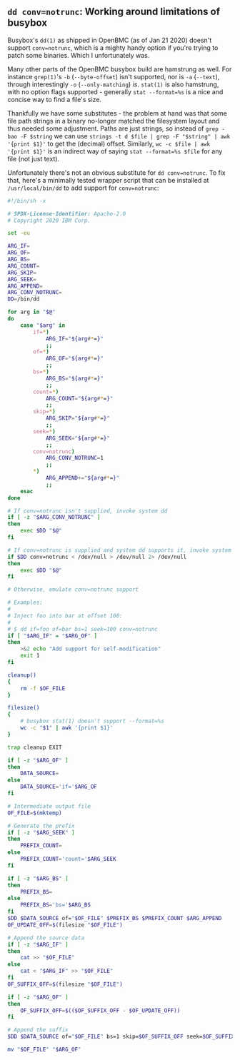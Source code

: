 ## `dd conv=notrunc`: Working around limitations of busybox

Busybox's `dd(1)` as shipped in OpenBMC (as of Jan 21 2020) doesn't support
`conv=notrunc`, which is a mighty handy option if you're trying to patch some
binaries. Which I unfortunately was.

Many other parts of the OpenBMC busybox build are hamstrung as well. For
instance `grep(1)`'s `-b` (`--byte-offset`) isn't supported, nor is `-a`
(`--text`), through interestingly `-o` (`--only-matching`) _is_. `stat(1)` is
also hamstrung, with no option flags supported - generally `stat --format=%s`
is a nice and concise way to find a file's size.

Thankfully we have some substitutes - the problem at hand was that some file
path strings in a binary no-longer matched the filesystem layout and thus
needed some adjustment. Paths are just strings, so instead of `grep -bao -F
$string` we can use `strings -t d $file | grep -F "$string" | awk '{print $1}'`
to get the (decimal) offset. Similarly, `wc -c $file | awk '{print $1}'` is an
indirect way of saying `stat --format=%s $file` for any file (not just text).

Unfortunately there's not an obvious substitute for `dd conv=notrunc`. To fix
that, here's a minimally tested wrapper script that can be installed at
`/usr/local/bin/dd` to add support for `conv=notrunc`:

```sh
#!/bin/sh -x

# SPDX-License-Identifier: Apache-2.0
# Copyright 2020 IBM Corp.

set -eu

ARG_IF=
ARG_OF=
ARG_BS=
ARG_COUNT=
ARG_SKIP=
ARG_SEEK=
ARG_APPEND=
ARG_CONV_NOTRUNC=
DD=/bin/dd

for arg in "$@"
do
	case "$arg" in
		if=*)
			ARG_IF="${arg#*=}"
			;;
		of=*)
			ARG_OF="${arg#*=}"
			;;
		bs=*)
			ARG_BS="${arg#*=}"
			;;
		count=*)
			ARG_COUNT="${arg#*=}"
			;;
		skip=*)
			ARG_SKIP="${arg#*=}"
			;;
		seek=*)
			ARG_SEEK="${arg#*=}"
			;;
		conv=notrunc)
			ARG_CONV_NOTRUNC=1
			;;
		*)
			ARG_APPEND+="${arg#*=}"
			;;
	esac
done

# If conv=notrunc isn't supplied, invoke system dd
if [ -z "$ARG_CONV_NOTRUNC" ]
then
	exec $DD "$@"
fi

# If conv=notrunc is supplied and system dd supports it, invoke system dd
if $DD conv=notrunc < /dev/null > /dev/null 2> /dev/null
then
	exec $DD "$@"
fi

# Otherwise, emulate conv=notrunc support

# Examples:
#
# Inject foo into bar at offset 100:
#
# $ dd if=foo of=bar bs=1 seek=100 conv=notrunc
if [ "$ARG_IF" = "$ARG_OF" ]
then
	>&2 echo "Add support for self-modification"
	exit 1
fi

cleanup()
{
	rm -f $OF_FILE
}

filesize()
{
	# busybox stat(1) doesn't support --format=%s
	wc -c "$1" | awk '{print $1}'
}

trap cleanup EXIT

if [ -z "$ARG_OF" ]
then
	DATA_SOURCE=
else
	DATA_SOURCE='if='$ARG_OF
fi

# Intermediate output file
OF_FILE=$(mktemp)

# Generate the prefix
if [ -z "$ARG_SEEK" ]
then
	PREFIX_COUNT=
else
	PREFIX_COUNT='count='$ARG_SEEK
fi

if [ -z "$ARG_BS" ]
then
	PREFIX_BS=
else
	PREFIX_BS='bs='$ARG_BS
fi
$DD $DATA_SOURCE of="$OF_FILE" $PREFIX_BS $PREFIX_COUNT $ARG_APPEND
OF_UPDATE_OFF=$(filesize "$OF_FILE")

# Append the source data
if [ -z "$ARG_IF" ]
then
	cat >> "$OF_FILE"
else
	cat < "$ARG_IF" >> "$OF_FILE"
fi
OF_SUFFIX_OFF=$(filesize "$OF_FILE")

if [ -z "$ARG_OF" ]
then
	OF_SUFFIX_OFF=$(($OF_SUFFIX_OFF - $OF_UPDATE_OFF))
fi

# Append the suffix
$DD $DATA_SOURCE of="$OF_FILE" bs=1 skip=$OF_SUFFIX_OFF seek=$OF_SUFFIX_OFF $ARG_APPEND

mv "$OF_FILE" "$ARG_OF"
```
